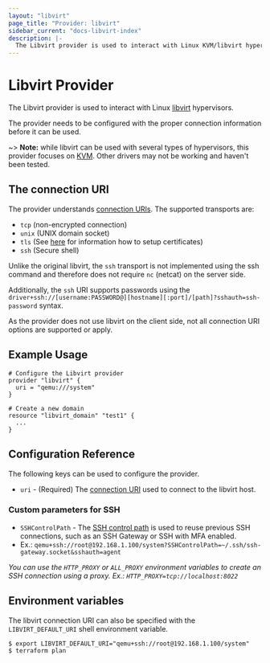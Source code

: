 ```yaml
---
layout: "libvirt"
page_title: "Provider: libvirt"
sidebar_current: "docs-libvirt-index"
description: |-
  The Libvirt provider is used to interact with Linux KVM/libvirt hypervisors. The provider needs to be configured with the proper connection information before it can be used.
---
```


# Libvirt Provider

The Libvirt provider is used to interact with Linux
[libvirt](https://libvirt.org) hypervisors.

The provider needs to be configured with the proper connection information
before it can be used.

~> **Note:** while libvirt can be used with several types of hypervisors, this
provider focuses on [KVM](http://libvirt.org/drvqemu.html). Other drivers may not be
working and haven't been tested.

## The connection URI

The provider understands [connection URIs](https://libvirt.org/uri.html). The supported transports are:

* `tcp` (non-encrypted connection)
* `unix` (UNIX domain socket)
* `tls` (See [here](https://libvirt.org/kbase/tlscerts.html) for information how to setup certificates)
* `ssh` (Secure shell)

Unlike the original libvirt, the `ssh` transport is not implemented using the ssh command and therefore does not require `nc` (netcat) on the server side.

Additionally, the `ssh` URI supports passwords using the `driver+ssh://[username:PASSWORD@][hostname][:port]/[path]?sshauth=ssh-password` syntax.

As the provider does not use libvirt on the client side, not all connection URI options are supported or apply.

## Example Usage

```hcl
# Configure the Libvirt provider
provider "libvirt" {
  uri = "qemu:///system"
}

# Create a new domain
resource "libvirt_domain" "test1" {
  ...
}
```

## Configuration Reference

The following keys can be used to configure the provider.

* `uri` - (Required) The [connection URI](https://libvirt.org/uri.html) used
  to connect to the libvirt host.

### Custom parameters for SSH

* `SSHControlPath` - The [SSH control path](https://man.openbsd.org/ssh_config#ControlPath) is used to reuse previous SSH connections, such as an SSH Gateway or SSH with MFA enabled.
* Ex.: `qemu+ssh://root@192.168.1.100/system?SSHControlPath=~/.ssh/ssh-gateway.socket&sshauth=agent` 

_You can use the `HTTP_PROXY` or `ALL_PROXY` environment variables to create an SSH connection using a proxy. Ex.: `HTTP_PROXY=tcp://localhost:8022`_

## Environment variables

The libvirt connection URI can also be specified with the `LIBVIRT_DEFAULT_URI`
shell environment variable.

```hcl
$ export LIBVIRT_DEFAULT_URI="qemu+ssh://root@192.168.1.100/system"
$ terraform plan
```
